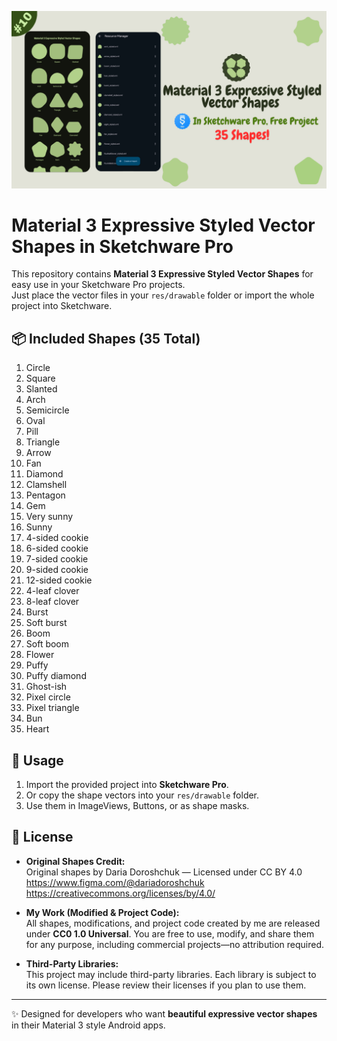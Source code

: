 [![Thumbnail](https://raw.githubusercontent.com/FasterSoftwareDeveloper/Material-3-Expressive-Styled-Vector-Shapes-in-Sketchware-Pro/refs/heads/main/thumbnail.png)](https://youtu.be/6Mw8_-jUtAc)

# Material 3 Expressive Styled Vector Shapes in Sketchware Pro

This repository contains **Material 3 Expressive Styled Vector Shapes** for easy use in your Sketchware Pro projects.  
Just place the vector files in your `res/drawable` folder or import the whole project into Sketchware.

## 📦 Included Shapes (35 Total)

1. Circle  
2. Square  
3. Slanted  
4. Arch  
5. Semicircle  
6. Oval  
7. Pill  
8. Triangle  
9. Arrow  
10. Fan  
11. Diamond  
12. Clamshell  
13. Pentagon  
14. Gem  
15. Very sunny  
16. Sunny  
17. 4-sided cookie  
18. 6-sided cookie  
19. 7-sided cookie  
20. 9-sided cookie  
21. 12-sided cookie  
22. 4-leaf clover  
23. 8-leaf clover  
24. Burst  
25. Soft burst  
26. Boom  
27. Soft boom  
28. Flower  
29. Puffy  
30. Puffy diamond  
31. Ghost-ish  
32. Pixel circle  
33. Pixel triangle  
34. Bun  
35. Heart  

## 🚀 Usage

1. Import the provided project into **Sketchware Pro**.  
2. Or copy the shape vectors into your `res/drawable` folder.  
3. Use them in ImageViews, Buttons, or as shape masks.  

## 📜 License

- **Original Shapes Credit:**  
  Original shapes by Daria Doroshchuk — Licensed under CC BY 4.0  
  https://www.figma.com/@dariadoroshchuk  
  https://creativecommons.org/licenses/by/4.0/

- **My Work (Modified & Project Code):**  
  All shapes, modifications, and project code created by me are released under **CC0 1.0 Universal**. You are free to use, modify, and share them for any purpose, including commercial projects—no attribution required.

- **Third-Party Libraries:**  
  This project may include third-party libraries. Each library is subject to its own license. Please review their licenses if you plan to use them.

---
✨ Designed for developers who want **beautiful expressive vector shapes** in their Material 3 style Android apps.
